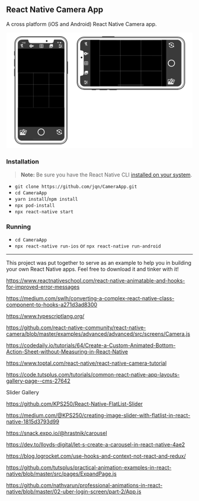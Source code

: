 ## React Native Camera App

A cross platform (iOS and Android) React Native Camera app.

![Reference Designs](./assets/iPhoneXCameraAppMock.png)

### Installation

> **Note:** Be sure you have the React Native CLI [installed on your system](https://facebook.github.io/react-native/docs/getting-started).

- `git clone https://github.com/jqn/CameraApp.git`
- `cd CameraApp`
- `yarn install`/`npm install`
- `npx pod-install`
- `npx react-native start`

### Running

- `cd CameraApp`
- `npx react-native run-ios` or `npx react-native run-android`

---

This project was put together to serve as an example to help you in building your own React Native apps. Feel free to download it and tinker with it!

https://www.reactnativeschool.com/react-native-animatable-and-hooks-for-improved-error-messages

https://medium.com/swlh/converting-a-complex-react-native-class-component-to-hooks-a271d3ad8300

https://www.typescriptlang.org/

https://github.com/react-native-community/react-native-camera/blob/master/examples/advanced/advanced/src/screens/Camera.js

https://codedaily.io/tutorials/64/Create-a-Custom-Animated-Bottom-Action-Sheet-without-Measuring-in-React-Native

https://www.toptal.com/react-native/react-native-camera-tutorial

https://code.tutsplus.com/tutorials/common-react-native-app-layouts-gallery-page--cms-27642

Slider Gallery

https://github.com/KPS250/React-Native-FlatList-Slider

https://medium.com/@KPS250/creating-image-slider-with-flatlist-in-react-native-1815d3793d99

https://snack.expo.io/@hrastnik/carousel

https://dev.to/lloyds-digital/let-s-create-a-carousel-in-react-native-4ae2

https://blog.logrocket.com/use-hooks-and-context-not-react-and-redux/

https://github.com/tutsplus/practical-animation-examples-in-react-native/blob/master/src/pages/ExpandPage.js

https://github.com/nathvarun/professional-animations-in-react-native/blob/master/02-uber-login-screen/part-2/App.js

